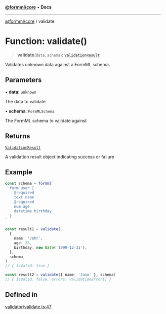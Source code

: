 [**@formml/core**](../README.md) • **Docs**

---

[@formml/core](../globals.md) / validate

# Function: validate()

> **validate**(`data`, `schema`): [`ValidationResult`](../type-aliases/ValidationResult.md)

Validates unknown data against a FormML schema.

## Parameters

• **data**: `unknown`

The data to validate

• **schema**: `FormMLSchema`

The FormML schema to validate against

## Returns

[`ValidationResult`](../type-aliases/ValidationResult.md)

A validation result object indicating success or failure

## Example

```ts
const schema = formml`
  form user {
    ⁣@required
    text name
    ⁣@required
    num age
    datetime birthday
  }
`

const result1 = validate(
  {
    name: 'John',
    age: 25,
    birthday: new Date('1999-12-31'),
  },
  schema,
)
// { isValid: true }

const result2 = validate({ name: 'Jane' }, schema)
// { isValid: false, errors: ValidationError[] }
```

## Defined in

[validator/validate.ts:47](https://github.com/formml/formml/blob/6aacaa756f672e3d18c3bdf35091d08edefd594c/packages/core/src/validator/validate.ts#L47)
